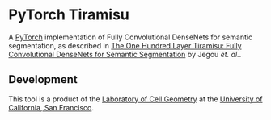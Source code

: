 # PyTorch Tiramisu

A [PyTorch](https://pytorch.org) implementation of Fully Convolutional DenseNets for semantic segmentation, as described in [The One Hundred Layer Tiramisu: Fully Convolutional DenseNets for Semantic Segmentation](https://arxiv.org/abs/1611.09326) by Jegou *et. al.*.

## Development

This tool is a product of the [Laboratory of Cell Geometry](https://cellgeometry.ucsf.edu/) at the [University of California, San Francisco](https://ucsf.edu).
